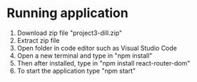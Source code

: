 # Running application

1. Download zip file "project3-dill.zip"
2. Extract zip file
3. Open folder in code editor such as Visual Studio Code
4. Open a new terminal and type in "npm install"
5. Then after installed, type in "npm install react-router-dom"
6. To start the application type "npm start"

